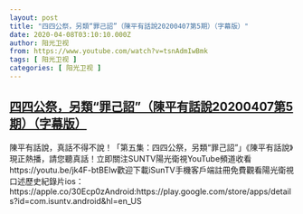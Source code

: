 ```yaml
---
layout: post
title: "四四公祭，另類“罪己詔”（陳平有話說20200407第5期）（字幕版）"
date: 2020-04-08T03:10:10.000Z
author: 阳光卫视
from: https://www.youtube.com/watch?v=tsnAdmIwBmk
tags: [ 阳光卫视 ]
categories: [ 阳光卫视 ]
---
```

<!--1586315410000-->
[四四公祭，另類“罪己詔”（陳平有話說20200407第5期）（字幕版）](https://www.youtube.com/watch?v=tsnAdmIwBmk)
------

<div>
陳平有話說，真話不得不說！「第五集：四四公祭，另類“罪己詔”」《陳平有話說》現正熱播，請您聽真話！立即關注SUNTV陽光衛視YouTube頻道收看https://youtu.be/jk4F-btBElw歡迎下載iSunTV手機客戶端註冊免費觀看陽光衛視口述歷史紀錄片ios：https://apple.co/30Ecp0zAndroid:https://play.google.com/store/apps/details?id=com.isuntv.android&hl=en_US
</div>

